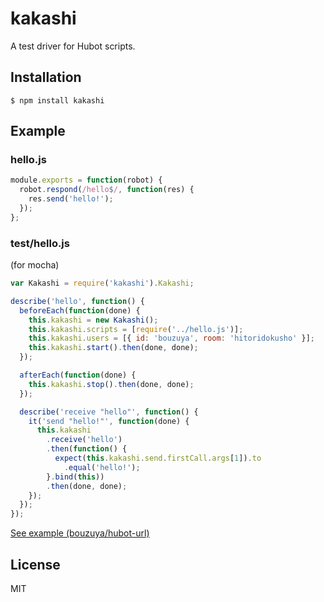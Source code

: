 # kakashi

A test driver for Hubot scripts.

## Installation

    $ npm install kakashi

## Example

### hello.js

```javascript
module.exports = function(robot) {
  robot.respond(/hello$/, function(res) {
    res.send('hello!');
  });
};
```

### test/hello.js

(for mocha)

```javascript
var Kakashi = require('kakashi').Kakashi;

describe('hello', function() {
  beforeEach(function(done) {
    this.kakashi = new Kakashi();
    this.kakashi.scripts = [require('../hello.js')];
    this.kakashi.users = [{ id: 'bouzuya', room: 'hitoridokusho' }];
    this.kakashi.start().then(done, done);
  });

  afterEach(function(done) {
    this.kakashi.stop().then(done, done);
  });

  describe('receive "hello"', function() {
    it('send "hello!"', function(done) {
      this.kakashi
        .receive('hello')
        .then(function() {
          expect(this.kakashi.send.firstCall.args[1]).to
            .equal('hello!');
        }.bind(this))
        .then(done, done);
    });
  });
});
```

[See example (bouzuya/hubot-url)][bouzuya/hubot-url]

## License

MIT

[bouzuya/hubot-url]: https://github.com/bouzuya/hubot-url
